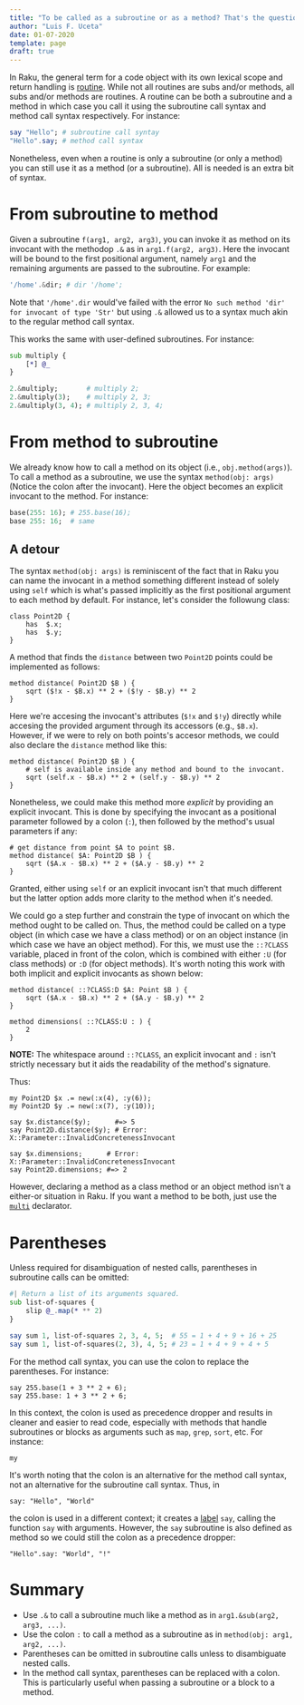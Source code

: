 ```yaml
---
title: "To be called as a subroutine or as a method? That's the question"
author: "Luis F. Uceta"
date: 01-07-2020
template: page
draft: true
---
```


In Raku, the general term for a code object with its own lexical scope and
return handling is [routine](https://docs.raku.org/type/Routine). While not all
routines are subs and/or methods, all subs and/or methods are routines. 
A routine can be both a subroutine and a method in which case you call it using
the subroutine call syntax and method call syntax respectively. For instance:

```raku
say "Hello"; # subroutine call syntay
"Hello".say; # method call syntax
```

Nonetheless, even when a routine is only a subroutine (or only a method) you can
still use it as a method (or a subroutine). All is needed is an extra bit of
syntax.

# From subroutine to method

Given a subroutine `f(arg1, arg2, arg3)`, you can invoke it as method on its
invocant with the methodop `.&` as in `arg1.f(arg2, arg3)`.  Here the invocant will be
bound to the first positional argument, namely `arg1` and the remaining
arguments are passed to the subroutine. For example:

```raku
'/home'.&dir; # dir '/home';
```

Note that `'/home'.dir` would've failed with the error `No such method 'dir' for
invocant of type 'Str'` but using `.&` allowed us to a syntax much akin to 
the regular method call syntax.

This works the same with user-defined subroutines. For instance:

```raku
sub multiply {
    [*] @_
}

2.&multiply;       # multiply 2;
2.&multiply(3);    # multiply 2, 3;
2.&multiply(3, 4); # multiply 2, 3, 4;
```

# From method to subroutine

We already know how to call a method on its object (i.e., `obj.method(args)`). 
To call a method as a subroutine, we use the syntax `method(obj: args)` (Notice
the colon after the invocant). Here the object becomes an explicit invocant
to the method. For instance:

```raku
base(255: 16); # 255.base(16); 
base 255: 16;  # same
```

## A detour

The syntax `method(obj: args)` is reminiscent of the fact that in Raku you can
name the invocant in a method something different instead of solely using `self`
which is what's passed implicitly as the first positional argument to each
method by default. For instance, let's consider the followung class:

```
class Point2D {
    has  $.x;
    has  $.y;
}
```

A method that finds the `distance` between two `Point2D` points could be
implemented as follows:

```
method distance( Point2D $B ) {
    sqrt ($!x - $B.x) ** 2 + ($!y - $B.y) ** 2
}
```

Here we're accesing the invocant's attributes (`$!x` and `$!y`) directly while
accesing the provided argument through its accessors (e.g., `$B.x`). However,
if we were to rely on both points's accesor methods, we could also declare
the `distance` method like this:

```
method distance( Point2D $B ) {
    # self is available inside any method and bound to the invocant.
    sqrt (self.x - $B.x) ** 2 + (self.y - $B.y) ** 2
}
```

Nonetheless, we could make this method more *explicit* by providing an explicit
invocant. This is done by specifying the invocant as a positional parameter
followed by a colon (`:`), then followed by the method's usual parameters if
any:

```
# get distance from point $A to point $B.
method distance( $A: Point2D $B ) {
    sqrt ($A.x - $B.x) ** 2 + ($A.y - $B.y) ** 2
}
```

Granted, either using `self` or an explicit invocant isn't that much different
but the latter option adds more clarity to the method when it's needed.

We could go a step further and constrain the type of invocant on which the method
ought to be called on. Thus, the method could be called on a type object (in
which case we have a class method) or on an object instance (in which case we
have an object method). For this, we must use the `::?CLASS` variable, placed in
front of the colon, which is combined with either `:U` (for class methods) or
`:D` (for object methods). It's worth noting this work with both implicit and
explicit invocants as shown below:

```
method distance( ::?CLASS:D $A: Point $B ) {
    sqrt ($A.x - $B.x) ** 2 + ($A.y - $B.y) ** 2
}

method dimensions( ::?CLASS:U : ) {
    2
}
```

**NOTE:** The whitespace around `::?CLASS`, an explicit invocant and `:` isn't
strictly necessary but it aids the readability of the method's signature.

Thus:

```
my Point2D $x .= new(:x(4), :y(6));
my Point2D $y .= new(:x(7), :y(10));

say $x.distance($y);      #=> 5
say Point2D.distance($y); # Error: X::Parameter::InvalidConcretenessInvocant

say $x.dimensions;      # Error: X::Parameter::InvalidConcretenessInvocant
say Point2D.dimensions; #=> 2
```

However, declaring a method as a class method or an object method isn't a
either-or situation in Raku. If you want a method to be both, just use the 
[`multi`](https://docs.raku.org/syntax/multi) declarator.

# Parentheses 

Unless required for disambiguation of nested calls, parentheses in subroutine
calls can be omitted:

```raku
#| Return a list of its arguments squared.
sub list-of-squares {
    slip @_.map(* ** 2)
}

say sum 1, list-of-squares 2, 3, 4, 5;  # 55 = 1 + 4 + 9 + 16 + 25
say sum 1, list-of-squares(2, 3), 4, 5; # 23 = 1 + 4 + 9 + 4 + 5
```

For the method call syntax, you can use the colon to replace the parentheses. 
For instance:

```
say 255.base(1 + 3 ** 2 + 6); 
say 255.base: 1 + 3 ** 2 + 6; 
```

In this context, the colon is used as precedence dropper and results in cleaner
and easier to read code, especially with methods that handle subroutines or
blocks as arguments such as `map`, `grep`, `sort`, etc. For instance:

```
my 
```

It's worth noting that the colon is an alternative for the method call syntax, not
an alternative for the subroutine call syntax. Thus, in

```
say: "Hello", "World"
```

the colon is used in a different context; it creates a [label]() `say`,
calling the function `say` with arguments. However, the `say` subroutine is
also defined as method so we could still the colon as a precedence dropper:

```
"Hello".say: "World", "!"
```

# Summary

* Use `.&` to call a subroutine much like a method as in `arg1.&sub(arg2, arg3, ...)`.
* Use the colon `:` to call a method as a subroutine as in `method(obj: arg1, arg2, ...)`.
* Parentheses can be omitted in subroutine calls unless to disambiguate nested calls. 
* In the method call syntax, parentheses can be replaced with a colon. This is
  particularly useful when passing a subroutine or a block to a method.
